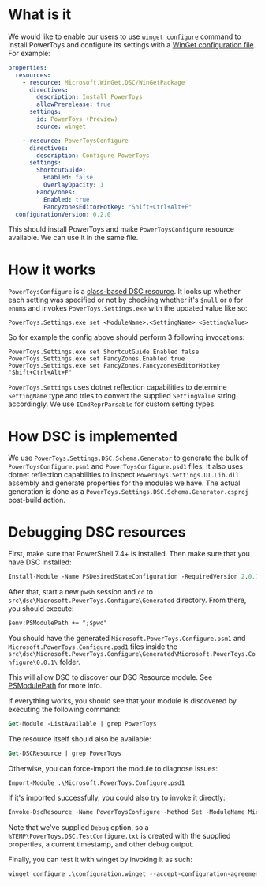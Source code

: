 # What is it

We would like to enable our users to use [`winget configure`](https://learn.microsoft.com/en-us/windows/package-manager/winget/configure) command to install PowerToys and configure its settings with a [WinGet configuration file](https://learn.microsoft.com/en-us/windows/package-manager/configuration/create). For example:

```yaml
properties:
  resources:
    - resource: Microsoft.WinGet.DSC/WinGetPackage
      directives:
        description: Install PowerToys
        allowPrerelease: true
      settings:
        id: PowerToys (Preview)
        source: winget

    - resource: PowerToysConfigure
      directives:
        description: Configure PowerToys
      settings:
        ShortcutGuide:
          Enabled: false
          OverlayOpacity: 1
        FancyZones:
          Enabled: true
          FancyzonesEditorHotkey: "Shift+Ctrl+Alt+F"
  configurationVersion: 0.2.0
```

This should install PowerToys and make `PowerToysConfigure` resource available. We can use it in the same file.

# How it works

`PowerToysConfigure` is a [class-based DSC resource](https://learn.microsoft.com/en-us/powershell/dsc/concepts/class-based-resources?view=dsc-2.0). It looks up whether each setting was specified or not by checking whether it's `$null` or `0` for `enum`s and invokes `PowerToys.Settings.exe` with the updated value like so:
```
PowerToys.Settings.exe set <ModuleName>.<SettingName> <SettingValue>
```

So for example the config above should perform 3 following invocations:
```
PowerToys.Settings.exe set ShortcutGuide.Enabled false
PowerToys.Settings.exe set FancyZones.Enabled true
PowerToys.Settings.exe set FancyZones.FancyzonesEditorHotkey "Shift+Ctrl+Alt+F"
```

`PowerToys.Settings` uses dotnet reflection capabilities to determine `SettingName` type and tries to convert the supplied `SettingValue` string accordingly. We use `ICmdReprParsable` for custom setting types.


# How DSC is implemented

We use `PowerToys.Settings.DSC.Schema.Generator` to generate the bulk of `PowerToysConfigure.psm1` and `PowerToysConfigure.psd1` files. It also uses dotnet reflection capabilities to inspect `PowerToys.Settings.UI.Lib.dll` assembly and generate properties for the modules we have. The actual generation is done as a `PowerToys.Settings.DSC.Schema.Generator.csproj` post-build action.

# Debugging DSC resources

First, make sure that PowerShell 7.4+ is installed. Then make sure that you have DSC installed:

```ps
Install-Module -Name PSDesiredStateConfiguration -RequiredVersion 2.0.7
```

After that, start a new `pwsh` session and `cd` to `src\dsc\Microsoft.PowerToys.Configure\Generated` directory. From there, you should execute:
```ps
$env:PSModulePath += ";$pwd"
```

You should have the generated `Microsoft.PowerToys.Configure.psm1` and `Microsoft.PowerToys.Configure.psd1` files inside the `src\dsc\Microsoft.PowerToys.Configure\Generated\Microsoft.PowerToys.Configure\0.0.1\` folder.

This will allow DSC to discover our DSC Resource module. See [PSModulePath](https://learn.microsoft.com/en-us/powershell/module/microsoft.powershell.core/about/about_psmodulepath?view=powershell-7.4#long-description) for more info.

If everything works, you should see that your module is discovered by executing the following command:

```ps
Get-Module -ListAvailable | grep PowerToys
```

The resource itself should also be available:
```ps
Get-DSCResource | grep PowerToys
```

Otherwise, you can force-import the module to diagnose issues:

```
Import-Module .\Microsoft.PowerToys.Configure.psd1 
```

If it's imported successfully, you could also try to invoke it directly:

```ps
Invoke-DscResource -Name PowerToysConfigure -Method Set -ModuleName Microsoft.PowerToys.Configure -Property @{ Debug = $true; Awake = @{ Enabled = $false; Mode = "TIMED"; IntervalMinutes = "10" } }
```

Note that we've supplied `Debug` option, so a `%TEMP\PowerToys.DSC.TestConfigure.txt` is created with the supplied properties, a current timestamp, and other debug output.

Finally, you can test it with winget by invoking it as such:

```ps
winget configure .\configuration.winget --accept-configuration-agreements --disable-interactivity
```